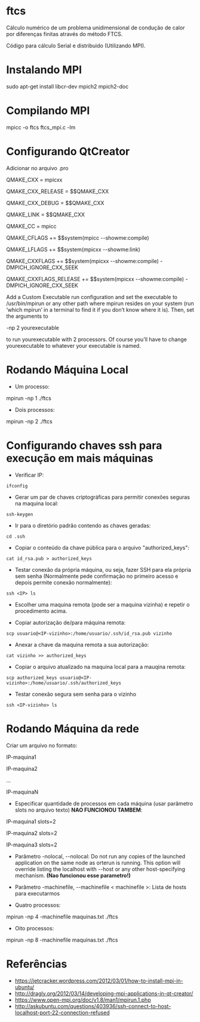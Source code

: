 ftcs
====

Cálculo numérico de um problema unidimensional de condução de calor por diferenças finitas através do método FTCS.

Código para cálculo Serial e distribuido (Utilizando MPI).

Instalando MPI
==========================

sudo apt-get install libcr-dev mpich2 mpich2-doc

Compilando MPI
==========================

mpicc -o ftcs ftcs_mpi.c -lm

Configurando QtCreator
==========================
Adicionar no arquivo .pro

QMAKE_CXX = mpicxx

QMAKE_CXX_RELEASE = $$QMAKE_CXX

QMAKE_CXX_DEBUG = $$QMAKE_CXX

QMAKE_LINK = $$QMAKE_CXX

QMAKE_CC = mpicc
 
QMAKE_CFLAGS += $$system(mpicc --showme:compile)

QMAKE_LFLAGS += $$system(mpicxx --showme:link)

QMAKE_CXXFLAGS += $$system(mpicxx --showme:compile) -DMPICH_IGNORE_CXX_SEEK

QMAKE_CXXFLAGS_RELEASE += $$system(mpicxx --showme:compile) -DMPICH_IGNORE_CXX_SEEK


Add a Custom Executable run configuration and set the executable to /usr/bin/mpirun or any other path where mpirun resides on your system (run ‘which mpirun’ in a terminal to find it if you don’t know where it is). Then, set the arguments to

-np 2 yourexecutable

to run yourexecutable with 2 processors. Of course you’ll have to change yourexecutable to whatever your executable is named.

Rodando Máquina Local
===========================

* Um processo:

mpirun -np 1 ./ftcs

* Dois processos:

mpirun -np 2 ./ftcs

Configurando chaves ssh para execução em mais máquinas
===========================

* Verificar IP:
```shell
ifconfig
```

* Gerar um par de chaves criptográficas para permitir conexões seguras na maquina local:
```shell
ssh-keygen
```

* Ir para o diretório padrão contendo as chaves geradas:
```shell
cd .ssh
```

* Copiar o conteúdo da chave pública para o arquivo "authorized_keys":
```shell
cat id_rsa.pub > authorized_keys
```

* Testar conexão da própria máquina, ou seja, fazer SSH para ela própria sem senha (Normalmente pede confirmação no primeiro acesso e depois permite conexão normalmente):
```shell
ssh <IP> ls
```

* Escolher uma maquina remota (pode ser a maquina vizinha) e repetir o procedimento acima.

* Copiar autorização de/para máquina remota:
```shell
scp usuario@<IP-vizinho>:/home/usuario/.ssh/id_rsa.pub vizinho
```

* Anexar a chave da maquina remota a sua autorização:
```shell
cat vizinho >> authorized_keys
```

*  Copiar o arquivo atualizado na maquina local para a mauqina remota:
```shell
scp authorized_keys usuario@<IP-vizinho>:/home/usuario/.ssh/authorized_keys
```

* Testar conexão segura sem senha para o vizinho
```shell
ssh <IP-vizinho> ls 
```

Rodando Máquina da rede
===========================
Criar um arquivo no formato:

IP-maquina1

IP-maquina2

...

IP-maquinaN


* Especificar quantidade de processos em cada máquina (usar parâmetro slots no arquivo texto) **NAO FUNCIONOU TAMBEM**:

IP-maquina1 slots=2

IP-maquina2 slots=2

IP-maquina3 slots=2

* Parâmetro -nolocal, --nolocal: Do not run any copies of the launched application on the same node as orterun is running. This option will override listing the localhost with --host or any other host-specifying mechanism. **(Nao funcionou esse parametro!)**
* Parâmetro -machinefile, --machinefile < machinefile >: Lista de hosts para executarmos

* Quatro processos:

mpirun -np 4 -machinefile maquinas.txt ./ftcs

* Oito processos:

mpirun -np 8 -machinefile maquinas.txt ./ftcs


Referências
===========================

* https://jetcracker.wordpress.com/2012/03/01/how-to-install-mpi-in-ubuntu/
* http://dragly.org/2012/03/14/developing-mpi-applications-in-qt-creator/ 
* https://www.open-mpi.org/doc/v1.8/man1/mpirun.1.php
* http://askubuntu.com/questions/403936/ssh-connect-to-host-localhost-port-22-connection-refused 